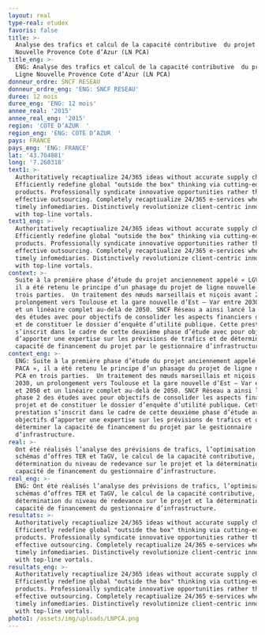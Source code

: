 ```yaml
---
layout: real
type-real: etudex
favoris: false
title: >-
  Analyse des trafics et calcul de la capacité contributive  du projet de Ligne
  Nouvelle Provence Cote d’Azur (LN PCA)
title_eng: >-
  ENG: Analyse des trafics et calcul de la capacité contributive  du projet de
  Ligne Nouvelle Provence Cote d’Azur (LN PCA)
donneur_ordre: SNCF RESEAU
donneur_ordre_eng: 'ENG: SNCF RESEAU'
duree: 12 mois
duree_eng: 'ENG: 12 mois'
annee_real: '2015'
annee_real_eng: '2015'
region: 'COTE D’AZUR  '
region_eng: 'ENG: COTE D’AZUR  '
pays: FRANCE
pays_eng: 'ENG: FRANCE'
lat: '43.704081'
long: '7.260318'
text1: >-
  Authoritatively recaptiualize 24/365 ideas without accurate supply chains.
  Efficiently redefine global "outside the box" thinking via cutting-edge
  products. Professionally syndicate innovative opportunities rather than cost
  effective outsourcing. Completely recaptiualize 24/365 e-services whereas
  timely infomediaries. Distinctively revolutionize client-centric innovation
  with top-line vortals.
text1_eng: >-
  Authoritatively recaptiualize 24/365 ideas without accurate supply chains.
  Efficiently redefine global "outside the box" thinking via cutting-edge
  products. Professionally syndicate innovative opportunities rather than cost
  effective outsourcing. Completely recaptiualize 24/365 e-services whereas
  timely infomediaries. Distinctively revolutionize client-centric innovation
  with top-line vortals.
context: >-
  Suite à la première phase d’étude du projet anciennement appelé « LGV PACA »,
  il a été retenu le principe d’un phasage du projet de ligne nouvelle PCA en
  trois parties.  Un traitement des nœuds marseillais et niçois avant 2030, un
  prolongement vers Toulouse et la gare nouvelle d’Est – Var entre 2030 et 2050
  et un linéaire complet au-delà de 2050. SNCF Réseau a ainsi lancé la phase 2
  des études avec pour objectifs de consolider les aspects financiers du projet
  et de constituer le dossier d’enquête d’utilité publique. Cette prestation
  s’inscrit dans le cadre de cette deuxième phase d’étude avec pour objectifs
  d’apporter une expertise sur les prévisions de trafics et de déterminer la
  capacité de financement du projet par le gestionnaire d’infrastructure.
context_eng: >-
  ENG: Suite à la première phase d’étude du projet anciennement appelé « LGV
  PACA », il a été retenu le principe d’un phasage du projet de ligne nouvelle
  PCA en trois parties.  Un traitement des nœuds marseillais et niçois avant
  2030, un prolongement vers Toulouse et la gare nouvelle d’Est – Var entre 2030
  et 2050 et un linéaire complet au-delà de 2050. SNCF Réseau a ainsi lancé la
  phase 2 des études avec pour objectifs de consolider les aspects financiers du
  projet et de constituer le dossier d’enquête d’utilité publique. Cette
  prestation s’inscrit dans le cadre de cette deuxième phase d’étude avec pour
  objectifs d’apporter une expertise sur les prévisions de trafics et de
  déterminer la capacité de financement du projet par le gestionnaire
  d’infrastructure.
real: >-
  Ont été réalisés l’analyse des prévisions de trafics, l’optimisation des
  schémas d’offres TER et TaGV, le calcul de la capacité contributive, la
  détermination du niveau de redevance sur le projet et la détermination de la
  capacité de financement du gestionnaire d’infrastructure.
real_eng: >-
  ENG: Ont été réalisés l’analyse des prévisions de trafics, l’optimisation des
  schémas d’offres TER et TaGV, le calcul de la capacité contributive, la
  détermination du niveau de redevance sur le projet et la détermination de la
  capacité de financement du gestionnaire d’infrastructure.
resultats: >-
  Authoritatively recaptiualize 24/365 ideas without accurate supply chains.
  Efficiently redefine global "outside the box" thinking via cutting-edge
  products. Professionally syndicate innovative opportunities rather than cost
  effective outsourcing. Completely recaptiualize 24/365 e-services whereas
  timely infomediaries. Distinctively revolutionize client-centric innovation
  with top-line vortals.
resultats_eng: >-
  Authoritatively recaptiualize 24/365 ideas without accurate supply chains.
  Efficiently redefine global "outside the box" thinking via cutting-edge
  products. Professionally syndicate innovative opportunities rather than cost
  effective outsourcing. Completely recaptiualize 24/365 e-services whereas
  timely infomediaries. Distinctively revolutionize client-centric innovation
  with top-line vortals.
photo1: /assets/img/uploads/LNPCA.png
---
```


